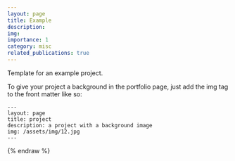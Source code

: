```yaml
---
layout: page
title: Example
description: 
img: 
importance: 1
category: misc
related_publications: true
---
```


Template for an example project.

To give your project a background in the portfolio page, just add the img tag to the front matter like so:

    ---
    layout: page
    title: project
    description: a project with a background image
    img: /assets/img/12.jpg
    ---


{% endraw %}
